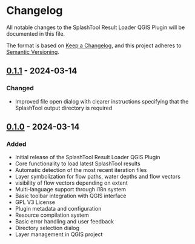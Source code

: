 # Changelog
All notable changes to the SplashTool Result Loader QGIS Plugin will be documented in this file.

The format is based on [Keep a Changelog](https://keepachangelog.com/en/1.0.0/),
and this project adheres to [Semantic Versioning](https://semver.org/spec/v2.0.0.html).

## [0.1.1] - 2024-03-14

### Changed
- Improved file open dialog with clearer instructions specifying that the SplashTool output directory is required

## [0.1.0] - 2024-03-14

### Added
- Initial release of the SplashTool Result Loader QGIS Plugin
- Core functionality to load latest SplashTool results
- Automatic detection of the most recent iteration files
- Layer symbolization for flow paths, water depths and flow vectors
- visibility of flow vectors depending on extent
- Multi-language support through i18n system
- Basic toolbar integration with QGIS interface
- GPL V3 License
- Plugin metadata and configuration
- Resource compilation system
- Basic error handling and user feedback
- Directory selection dialog
- Layer management in QGIS project


[0.1.1]: https://github.com/schneidertim/splashtool_result_loader/compare/v0.1.0...v0.1.1
[0.1.0]: https://github.com/schneidertim/splashtool_result_loader/releases/tag/v0.1.0 